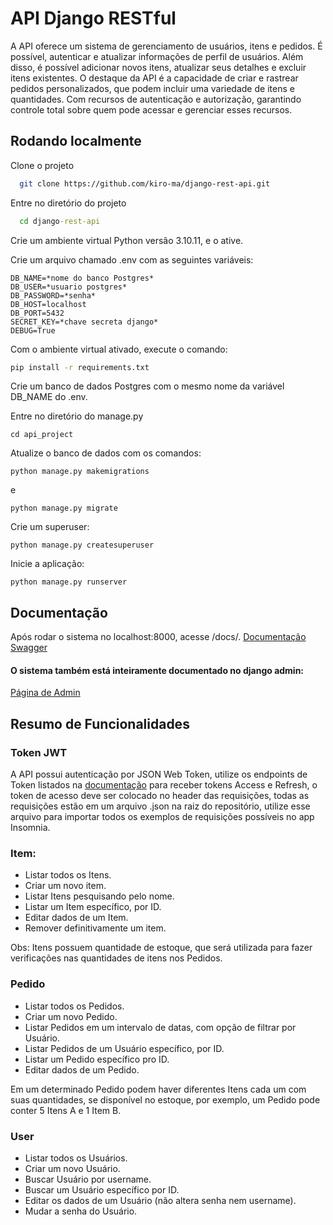 
# API Django RESTful

A API oferece um sistema de gerenciamento de usuários, itens e pedidos. É possível, autenticar e atualizar informações de perfil de usuários. Além disso, é possível adicionar novos itens, atualizar seus detalhes e excluir itens existentes. O destaque da API é a capacidade de criar e rastrear pedidos personalizados, que podem incluir uma variedade de itens e quantidades. Com recursos de autenticação e autorização, garantindo controle total sobre quem pode acessar e gerenciar esses recursos.


## Rodando localmente

Clone o projeto
```bash
  git clone https://github.com/kiro-ma/django-rest-api.git
```
Entre no diretório do projeto
```cmd
  cd django-rest-api
```
Crie um ambiente virtual Python versão 3.10.11, e o ative.

Crie um arquivo chamado .env com as seguintes variáveis:
```
DB_NAME=*nome do banco Postgres*
DB_USER=*usuario postgres*
DB_PASSWORD=*senha*
DB_HOST=localhost
DB_PORT=5432
SECRET_KEY=*chave secreta django*
DEBUG=True
```
Com o ambiente virtual ativado, execute o comando:
```cmd
pip install -r requirements.txt
```
Crie um banco de dados Postgres com o mesmo nome da variável DB_NAME do .env.

Entre no diretório do manage.py
```
cd api_project
```
Atualize o banco de dados com os comandos:
```
python manage.py makemigrations
```
e
```
python manage.py migrate
```
Crie um superuser:
```
python manage.py createsuperuser
```
Inicie a aplicação:
```
python manage.py runserver
```

## Documentação

Após rodar o sistema no localhost:8000, acesse /docs/.
[Documentação Swagger](http://127.0.0.1:8000/docs/)

#### O sistema também está inteiramente documentado no django admin:
[Página de Admin](http://127.0.0.1:8000/admin/)

## Resumo de Funcionalidades

### Token JWT
A API possui autenticação por JSON Web Token, utilize os endpoints de Token listados na [documentação](http://127.0.0.1:8000/docs/) para receber tokens Access e Refresh, o token de acesso deve ser colocado no header das requisições, todas as requisições estão em um arquivo .json na raiz do repositório, utilize esse arquivo para importar todos os exemplos de requisições possíveis no app Insomnia.

### Item:
- Listar todos os Itens.
- Criar um novo item.
- Listar Itens pesquisando pelo nome.
- Listar um Item específico, por ID.
- Editar dados de um Item.
- Remover definitivamente um item.

Obs: Itens possuem quantidade de estoque, que será utilizada para fazer verificações nas quantidades de itens nos Pedidos.

### Pedido
- Listar todos os Pedidos.
- Criar um novo Pedido.
- Listar Pedidos em um intervalo de datas, com opção de filtrar por Usuário.
- Listar Pedidos de um Usuário específico, por ID.
- Listar um Pedido específico pro ID.
- Editar dados de um Pedido.

Em um determinado Pedido podem haver diferentes Itens cada um com suas quantidades, se disponível no estoque, por exemplo, um Pedido pode conter 5 Itens A e 1 Item B.

### User
- Listar todos os Usuários.
- Criar um novo Usuário.
- Buscar Usuário por username.
- Buscar um Usuário específico por ID.
- Editar os dados de um Usuário (não altera senha nem username).
- Mudar a senha do Usuário.

